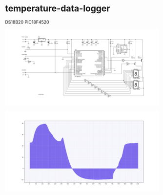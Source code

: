 # temperature-data-logger
DS18B20 PIC18F4520

![circuit-diagram](https://github.com/cat012/temperature-data-logger/blob/master/images/circuit-diagram.png)

![example-plot](https://github.com/cat012/temperature-data-logger/blob/master/images/result-plot.png)
